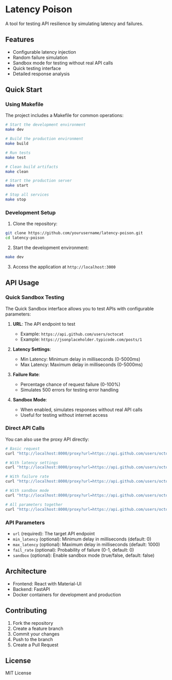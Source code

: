 # Latency Poison

A tool for testing API resilience by simulating latency and failures.

## Features

- Configurable latency injection
- Random failure simulation
- Sandbox mode for testing without real API calls
- Quick testing interface
- Detailed response analysis

## Quick Start

### Using Makefile

The project includes a Makefile for common operations:

```bash
# Start the development environment
make dev

# Build the production environment
make build

# Run tests
make test

# Clean build artifacts
make clean

# Start the production server
make start

# Stop all services
make stop
```

### Development Setup

1. Clone the repository:
```bash
git clone https://github.com/yourusername/latency-poison.git
cd latency-poison
```

2. Start the development environment:
```bash
make dev
```

3. Access the application at `http://localhost:3000`

## API Usage

### Quick Sandbox Testing

The Quick Sandbox interface allows you to test APIs with configurable parameters:

1. **URL**: The API endpoint to test
   - Example: `https://api.github.com/users/octocat`
   - Example: `https://jsonplaceholder.typicode.com/posts/1`

2. **Latency Settings**:
   - Min Latency: Minimum delay in milliseconds (0-5000ms)
   - Max Latency: Maximum delay in milliseconds (0-5000ms)

3. **Failure Rate**:
   - Percentage chance of request failure (0-100%)
   - Simulates 500 errors for testing error handling

4. **Sandbox Mode**:
   - When enabled, simulates responses without real API calls
   - Useful for testing without internet access

### Direct API Calls

You can also use the proxy API directly:

```bash
# Basic request
curl "http://localhost:8000/proxy?url=https://api.github.com/users/octocat"

# With latency settings
curl "http://localhost:8000/proxy?url=https://api.github.com/users/octocat&min_latency=1000&max_latency=3000"

# With failure rate
curl "http://localhost:8000/proxy?url=https://api.github.com/users/octocat&fail_rate=0.5"

# With sandbox mode
curl "http://localhost:8000/proxy?url=https://api.github.com/users/octocat&sandbox=true"

# All parameters together
curl "http://localhost:8000/proxy?url=https://api.github.com/users/octocat&min_latency=1000&max_latency=3000&fail_rate=0.5&sandbox=true"
```

### API Parameters

- `url` (required): The target API endpoint
- `min_latency` (optional): Minimum delay in milliseconds (default: 0)
- `max_latency` (optional): Maximum delay in milliseconds (default: 1000)
- `fail_rate` (optional): Probability of failure (0-1, default: 0)
- `sandbox` (optional): Enable sandbox mode (true/false, default: false)

## Architecture

- Frontend: React with Material-UI
- Backend: FastAPI
- Docker containers for development and production

## Contributing

1. Fork the repository
2. Create a feature branch
3. Commit your changes
4. Push to the branch
5. Create a Pull Request

## License

MIT License